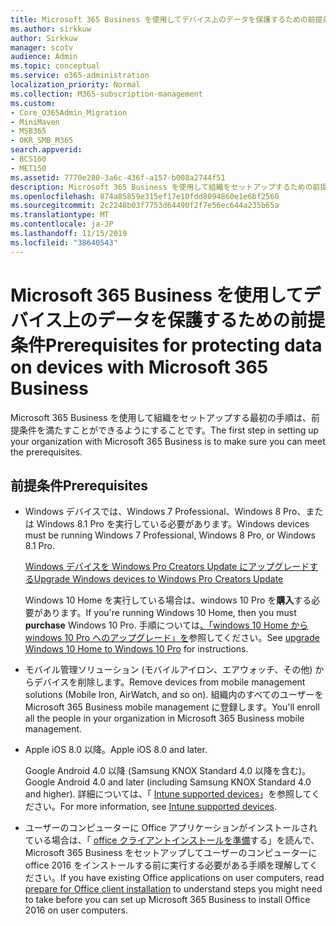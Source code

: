```yaml
---
title: Microsoft 365 Business を使用してデバイス上のデータを保護するための前提条件
ms.author: sirkkuw
author: Sirkkuw
manager: scotv
audience: Admin
ms.topic: conceptual
ms.service: o365-administration
localization_priority: Normal
ms.collection: M365-subscription-management
ms.custom:
- Core_O365Admin_Migration
- MiniMaven
- MSB365
- OKR_SMB_M365
search.appverid:
- BCS160
- MET150
ms.assetid: 7770e280-3a6c-436f-a157-b008a2744f51
description: Microsoft 365 Business を使用して組織をセットアップするための前提条件について理解します。
ms.openlocfilehash: 874a85859e315ef17e10fdd8094860e1e6bf2560
ms.sourcegitcommit: 2c2248b03f7753d64490f2f7e56ec644a235b65a
ms.translationtype: MT
ms.contentlocale: ja-JP
ms.lasthandoff: 11/15/2019
ms.locfileid: "38640543"
---
```

# <a name="prerequisites-for-protecting-data-on-devices-with-microsoft-365-business"></a><span data-ttu-id="ca7ed-103">Microsoft 365 Business を使用してデバイス上のデータを保護するための前提条件</span><span class="sxs-lookup"><span data-stu-id="ca7ed-103">Prerequisites for protecting data on devices with Microsoft 365 Business</span></span>

<span data-ttu-id="ca7ed-104">Microsoft 365 Business を使用して組織をセットアップする最初の手順は、前提条件を満たすことができるようにすることです。</span><span class="sxs-lookup"><span data-stu-id="ca7ed-104">The first step in setting up your organization with Microsoft 365 Business is to make sure you can meet the prerequisites.</span></span>
  
## <a name="prerequisites"></a><span data-ttu-id="ca7ed-105">前提条件</span><span class="sxs-lookup"><span data-stu-id="ca7ed-105">Prerequisites</span></span>

- <span data-ttu-id="ca7ed-106">Windows デバイスでは、Windows 7 Professional、Windows 8 Pro、または Windows 8.1 Pro を実行している必要があります。</span><span class="sxs-lookup"><span data-stu-id="ca7ed-106">Windows devices must be running Windows 7 Professional, Windows 8 Pro, or Windows 8.1 Pro.</span></span>
    
    [<span data-ttu-id="ca7ed-107">Windows デバイスを Windows Pro Creators Update にアップグレードする</span><span class="sxs-lookup"><span data-stu-id="ca7ed-107">Upgrade Windows devices to Windows Pro Creators Update</span></span>](upgrade-to-windows-pro-creators-update.md)
    
    <span data-ttu-id="ca7ed-108">Windows 10 Home を実行している場合は、windows 10 Pro を**購入**する必要があります。</span><span class="sxs-lookup"><span data-stu-id="ca7ed-108">If you're running Windows 10 Home, then you must **purchase** Windows  10 Pro.</span></span> <span data-ttu-id="ca7ed-109">手順については[、「windows 10 Home から windows 10 Pro へのアップグレード」を](https://support.office.com/article/0aee10c1-4d34-43ee-a325-579c6c2df90e?ui=en-US&rs=en-US&ad=US)参照してください。</span><span class="sxs-lookup"><span data-stu-id="ca7ed-109">See [upgrade Windows 10 Home to Windows 10 Pro](https://support.office.com/article/0aee10c1-4d34-43ee-a325-579c6c2df90e?ui=en-US&rs=en-US&ad=US) for instructions.</span></span> 
    
- <span data-ttu-id="ca7ed-110">モバイル管理ソリューション (モバイルアイロン、エアウォッチ、その他) からデバイスを削除します。</span><span class="sxs-lookup"><span data-stu-id="ca7ed-110">Remove devices from mobile management solutions (Mobile Iron, AirWatch, and so on).</span></span> <span data-ttu-id="ca7ed-111">組織内のすべてのユーザーを Microsoft 365 Business mobile management に登録します。</span><span class="sxs-lookup"><span data-stu-id="ca7ed-111">You'll enroll all the people in your organization in Microsoft 365 Business mobile management.</span></span>
    
- <span data-ttu-id="ca7ed-112">Apple iOS 8.0 以降。</span><span class="sxs-lookup"><span data-stu-id="ca7ed-112">Apple iOS 8.0 and later.</span></span>
    
    <span data-ttu-id="ca7ed-113">Google Android 4.0 以降 (Samsung KNOX Standard 4.0 以降を含む)。</span><span class="sxs-lookup"><span data-stu-id="ca7ed-113">Google Android 4.0 and later (including Samsung KNOX Standard 4.0 and higher).</span></span> <span data-ttu-id="ca7ed-114">詳細については、「 [Intune supported devices](https://go.microsoft.com/fwlink/p/?linkid=852307)」を参照してください。</span><span class="sxs-lookup"><span data-stu-id="ca7ed-114">For more information, see [Intune supported devices](https://go.microsoft.com/fwlink/p/?linkid=852307).</span></span>
    
- <span data-ttu-id="ca7ed-115">ユーザーのコンピューターに Office アプリケーションがインストールされている場合は、「 [office クライアントインストールを準備](prepare-for-office-client-deployment.md)する」を読んで、Microsoft 365 Business をセットアップしてユーザーのコンピューターに office 2016 をインストールする前に実行する必要がある手順を理解してください。</span><span class="sxs-lookup"><span data-stu-id="ca7ed-115">If you have existing Office applications on user computers, read [prepare for Office client installation](prepare-for-office-client-deployment.md) to understand steps you might need to take before you can set up Microsoft 365 Business to install Office 2016 on user computers.</span></span> 
